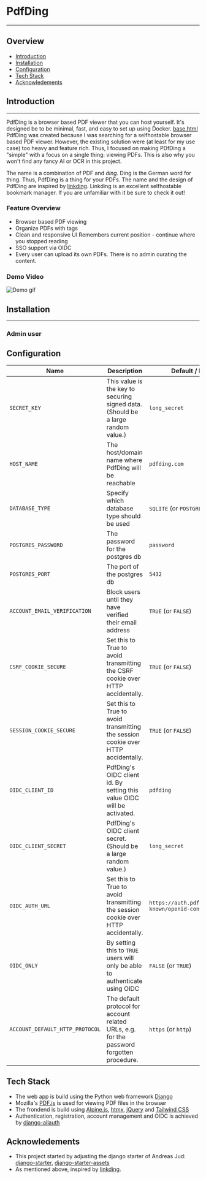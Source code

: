 # PdfDing
<hr>

## Overview

- [Introduction](#introduction)
- [Installation](#installation)
- [Configuration](#configuration)
- [Tech Stack](#tech-stack)
- [Acknowledements](#acknowledements)

## Introduction
<hr>

PdfDing is a browser based PDF viewer that you can host yourself. It's designed be to be minimal, fast, and easy to 
set up using Docker. 
[base.html](pdfding%2Ftemplates%2Fbase.html)
PdfDing was created because I was searching for a selfhostable browser based PDF viewer. However, the existing solution
were (at least for my use case) too heavy and feature rich. Thus, I focused on making PDfDing a "simple" with a focus on
a single thing: viewing PDFs. This is also why you won't find any fancy AI or OCR in this project.

The name is a combination of PDF and *ding*. Ding is the German word for thing. Thus, PdfDing is a thing for
your PDFs. The name and the design of PdfDing are inspired by [linkding](https://github.com/sissbruecker/linkding).
Linkding is an excellent selfhostable bookmark manager. If you are unfamiliar with it be sure to check it out!

### Feature Overview
* Browser based PDF viewing
* Organize PDFs with tags
* Clean and responsive UI
Remembers current position - continue where you stopped reading
* SSO support via OIDC
* Every user can upload its own PDFs. There is no admin curating the content.

### Demo Video
![Demo gif](demo.gif)

## Installation
<hr>

### Admin user

## Configuration

| Name                            | Description                                                                               | Default / Example                                           |
|---------------------------------|-------------------------------------------------------------------------------------------|-------------------------------------------------------------|
| `SECRET_KEY`                    | This value is the key to securing signed data. (Should be a large random value.)          | `long_secret`                                               |
| `HOST_NAME`                     | The host/domain name where PdfDing will be reachable                                      | `pdfding.com`                                               |
| `DATABASE_TYPE`                 | Specify which database type should be used                                                | `SQLITE` (or `POSTGRES`)                                    |
| `POSTGRES_PASSWORD`             | The password for the postgres db                                                          | `password`                                                  |
| `POSTGRES_PORT`                 | The port of the postgres db                                                               | `5432`                                                      |
| `ACCOUNT_EMAIL_VERIFICATION`    | Block users until they have verified their email address                                  | `TRUE` (or `FALSE`)                                         |
| `CSRF_COOKIE_SECURE`            | Set this to True to avoid transmitting the CSRF cookie over HTTP accidentally.            | `TRUE` (or `FALSE`)                                         |
| `SESSION_COOKIE_SECURE`         | Set this to True to avoid transmitting the session cookie over HTTP accidentally.         | `TRUE` (or `FALSE`)                                         |
| `OIDC_CLIENT_ID`                | PdfDing's OIDC client id. By setting this value OIDC will be activated.                   | `pdfding`                                                   |
| `OIDC_CLIENT_SECRET`            | PdfDing's OIDC client secret. (Should be a large random value.)                           | `long_secret`                                               |
| `OIDC_AUTH_URL`                 | Set this to True to avoid transmitting the session cookie over HTTP accidentally.         | `https://auth.pdfding.com/.well-known/openid-configuration` |
| `OIDC_ONLY`                     | By setting this to `TRUE` users will only be able to authenticate using OIDC              | `FALSE` (or `TRUE`)                                         |
| `ACCOUNT_DEFAULT_HTTP_PROTOCOL` | The default protocol for account related URLs, e.g. for the password forgotten procedure. | `https` (or `http`)                                         |


## Tech Stack
* The web app is build using the Python web framework [Django](https://www.djangoproject.com/)
* Mozilla's [PDF.js](https://mozilla.github.io/pdf.js/) is used for viewing PDF files in the browser
* The frondend is build using [Alpine.js](https://alpinejs.dev/), [htmx](https://htmx.org/),
[jQuery](https://jquery.com/) and [Tailwind CSS](https://tailwindcss.com/)
* Authentication, registration, account management and OIDC is achieved by [django-allauth](https://docs.allauth.org/en/latest/)

## Acknowledements
* This project started by adjusting the django starter of Andreas Jud: [django-starter](https://github.com/andyjud/django-starter), [django-starter-assets](https://github.com/andyjud/django-starter-assets)
* As mentioned above, inspired by [linkding](https://github.com/sissbruecker/linkding).